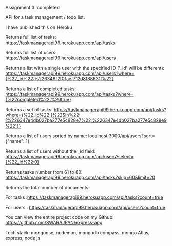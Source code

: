 Assignment 3: completed

API for a task management / todo list.

I have published this on Heroku 
 
Returns full list of tasks: https://taskmanagerapi99.herokuapp.com/api/tasks 

Returns full list of users: https://taskmanagerapi99.herokuapp.com/api/users 
 
Returns a list with a single user with the specified ID ('_id' will be different): https://taskmanagerapi99.herokuapp.com/api/users?where={%22_id%22:%226348f2f01aef712d8f88631f%22}

Returns a list of completed tasks:  https://taskmanagerapi99.herokuapp.com/api/tasks?where={%22completed%22:%20true}

Returns a set of tasks: https://taskmanagerapi99.herokuapp.com/api/tasks?where={%22_id%22:{%22$in%22:[%226347e4db027ba277e5c828e7%22,%226347e4db027ba277e5c828e9%22]}}

Returns a list of users sorted by name: localhost:3000/api/users?sort={"name": 1}

Returns a list of users without the _id field:  https://taskmanagerapi99.herokuapp.com/api/users?select={%22_id%22:0}

Returns tasks number from 61 to 80: https://taskmanagerapi99.herokuapp.com/api/tasks?skip=60&limit=20

Returns the total number of documents: 

For tasks :https://taskmanagerapi99.herokuapp.com/api/tasks?count=true

For users : https://taskmanagerapi99.herokuapp.com/api/users?count=true


You can view the entire project code on my Github: https://github.com/SWARAJPAN/express-app

Tech stack: mongoose, nodemon​, mongodb compass, mongo Atlas, express, node js
